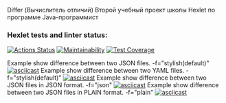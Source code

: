 Differ (Вычислитель отличий)
Второй учебный проект школы Hexlet по программе Java-программист

### Hexlet tests and linter status:

[![Actions Status](https://github.com/morningjacketup/java-project-71/workflows/hexlet-check/badge.svg)](https://github.com/morningjacketup/java-project-71/actions)
[![Maintainability](https://api.codeclimate.com/v1/badges/bc953fb0ab378995dab3/maintainability)](https://codeclimate.com/github/hexlet-boilerplates/java-package/maintainability)
[![Test Coverage](https://api.codeclimate.com/v1/badges/4b71e50c768d8f948e0c/test_coverage)](https://codeclimate.com/github/morningjacketup/java-project-71/test_coverage)

Example show difference between two JSON files. -f="stylish(default)"
[![asciicast](https://asciinema.org/a/yFT0S9NuLoHIjUn1SR3donCtV.svg)](https://asciinema.org/a/yFT0S9NuLoHIjUn1SR3donCtV)
Example show difference between two YAML files. -f="stylish(default)"
[![asciicast](https://asciinema.org/a/LoLO0BHgHCM3VZrBpzze3guUv.svg)](https://asciinema.org/a/LoLO0BHgHCM3VZrBpzze3guUv)
Example show difference between two JSON files in JSON format. -f="json"
[![asciicast](https://asciinema.org/a/QvBcTmf11K5vLdt7zo9tmEAsD.svg)](https://asciinema.org/a/QvBcTmf11K5vLdt7zo9tmEAsD)
Example show difference between two JSON files in PLAIN format. -f="plain"
[![asciicast](https://asciinema.org/a/tDesleh3ut8ReW8O0DhqaFMHz.svg)](https://asciinema.org/a/tDesleh3ut8ReW8O0DhqaFMHz)